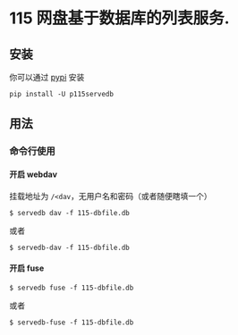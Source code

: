 # 115 网盘基于数据库的列表服务.

## 安装

你可以通过 [pypi](https://pypi.org/project/p115servedb/) 安装

```console
pip install -U p115servedb
```

## 用法

### 命令行使用

#### 开启 webdav

挂载地址为 `/<dav`，无用户名和密码（或者随便瞎填一个）

```console
$ servedb dav -f 115-dbfile.db
```

或者

```console
$ servedb-dav -f 115-dbfile.db
```

#### 开启 fuse

```console
$ servedb fuse -f 115-dbfile.db
```

或者

```console
$ servedb-fuse -f 115-dbfile.db
```
